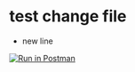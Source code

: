 # test change file
- new line


[![Run in Postman](https://run.pstmn.io/button.svg)](https://app.getpostman.com/run-collection/1e3a3dc75d5bcab9e3ae#?env%5Bdev_envs%5D=W3sia2V5IjoiYXV0aF9hcGkiLCJ2YWx1ZSI6Int7YmFzZV91cmxfZGV2fX0vYXV0aC1hcGkiLCJlbmFibGVkIjp0cnVlfSx7ImtleSI6ImN2c19hcGkiLCJ2YWx1ZSI6Int7YmFzZV91cmxfZGV2fX0vY3ZzLWFwaSIsImVuYWJsZWQiOnRydWV9XQ==)
